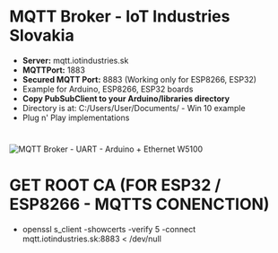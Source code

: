 # MQTT Broker - IoT Industries Slovakia
* **Server:** mqtt.iotindustries.sk
* **MQTTPort:** 1883
* **Secured MQTT Port:** 8883 (Working only for ESP8266, ESP32)
* Example for Arduino, ESP8266, ESP32 boards
* **Copy PubSubClient to your Arduino/libraries directory**
* Directory is at: C:/Users/User/Documents/ - Win 10 example
* Plug n' Play implementations
#
![MQTT Broker - UART - Arduino + Ethernet W5100](https://i.imgur.com/DyHkXkt.png)
# GET ROOT CA (FOR ESP32 / ESP8266 - MQTTS CONENCTION)
* openssl s_client -showcerts -verify 5 -connect mqtt.iotindustries.sk:8883 < /dev/null
